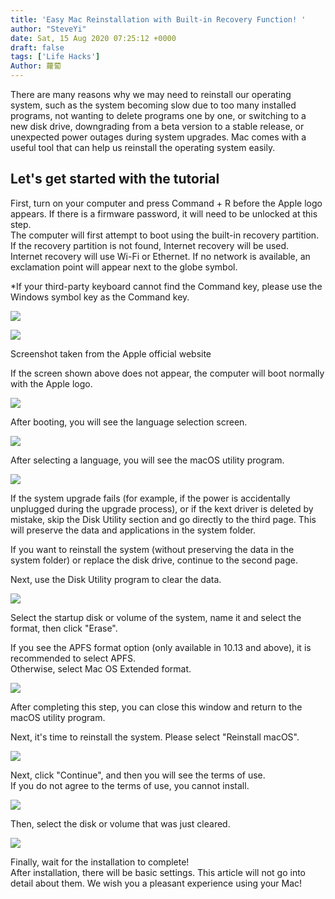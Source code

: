 ```yaml
---
title: 'Easy Mac Reinstallation with Built-in Recovery Function! '
author: "SteveYi"
date: Sat, 15 Aug 2020 07:25:12 +0000
draft: false
tags: ['Life Hacks']
Author: 蘿蔔
---
```


There are many reasons why we may need to reinstall our operating system, such as the system becoming slow due to too many installed programs, not wanting to delete programs one by one, or switching to a new disk drive, downgrading from a beta version to a stable release, or unexpected power outages during system upgrades. Mac comes with a useful tool that can help us reinstall the operating system easily.

Let's get started with the tutorial
-----

First, turn on your computer and press Command + R before the Apple logo appears. If there is a firmware password, it will need to be unlocked at this step.  
The computer will first attempt to boot using the built-in recovery partition. If the recovery partition is not found, Internet recovery will be used.  
Internet recovery will use Wi-Fi or Ethernet. If no network is available, an exclamation point will appear next to the globe symbol.  
  
\*If your third-party keyboard cannot find the Command key, please use the Windows symbol key as the Command key.

![](https://static-a1.steveyi.net/media/blog/2020081506495963.png)

![](https://static-a1.steveyi.net/media/blog/2020081507285383.png)

Screenshot taken from the Apple official website

If the screen shown above does not appear, the computer will boot normally with the Apple logo.

![](https://static-a1.steveyi.net/media/blog/2020081506552390.png)

After booting, you will see the language selection screen.

![](https://static-a1.steveyi.net/media/blog/2020081507022867.png)

After selecting a language, you will see the macOS utility program.

![](https://static-a1.steveyi.net/media/blog/2020081507032293.png)

If the system upgrade fails (for example, if the power is accidentally unplugged during the upgrade process), or if the kext driver is deleted by mistake, skip the Disk Utility section and go directly to the third page. This will preserve the data and applications in the system folder.

If you want to reinstall the system (without preserving the data in the system folder) or replace the disk drive, continue to the second page.

Next, use the Disk Utility program to clear the data.

![](https://static-a1.steveyi.net/media/blog/2020081507032293.png)

Select the startup disk or volume of the system, name it and select the format, then click "Erase".  
  
If you see the APFS format option (only available in 10.13 and above), it is recommended to select APFS.  
Otherwise, select Mac OS Extended format.

![](https://static-a1.steveyi.net/media/blog/2020081507114362.png)

After completing this step, you can close this window and return to the macOS utility program.

Next, it's time to reinstall the system. Please select "Reinstall macOS".

![](https://static-a1.steveyi.net/media/blog/2020081507180798.png)

Next, click "Continue", and then you will see the terms of use.  
If you do not agree to the terms of use, you cannot install.

![](https://static-a1.steveyi.net/media/blog/2020081507201737.png)

Then, select the disk or volume that was just cleared.

![](https://static-a1.steveyi.net/media/blog/2020081507212961.png)

Finally, wait for the installation to complete!  
After installation, there will be basic settings. This article will not go into detail about them. We wish you a pleasant experience using your Mac!
